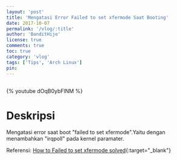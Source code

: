 ```yaml
---
layout: 'post'
title: 'Mengatasi Error Failed to set xfermode Saat Booting'
date: 2017-10-07
permalink: '/vlog/:title'
author: 'BanditHijo'
license: true
comments: true
toc: true
category: 'vlog'
tags: ['Tips', 'Arch Linux']
pin:
---
```


<div style="margin-top:30px;"></div>

{% youtube dOqB0ybFlNM %}

# Deskripsi

Mengatasi error saat boot "failed to set xfermode".Yaitu dengan menambahkan "irqpoll" pada kernel paramater.

Referensi:
[How to Failed to set xfermode solved](https://fak3r.com/2007/06/22/howto-failed-to-set-xfermode-solved/?fbclid=IwAR0We3lc3CHpnewvB7iK38yimwXthEmkLktNK-Aqf76qLoRr9WM8Ppx_HUM){:target="_blank"}
